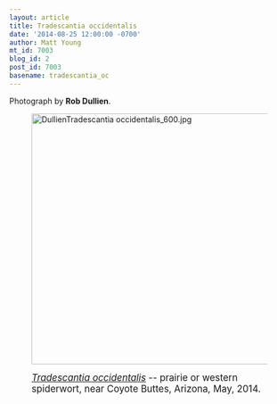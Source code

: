 ```yaml
---
layout: article
title: Tradescantia occidentalis
date: '2014-08-25 12:00:00 -0700'
author: Matt Young
mt_id: 7003
blog_id: 2
post_id: 7003
basename: tradescantia_oc
---
```

Photograph by **Rob Dullien**. 

<figure>
<img src="/PT/uploads/2014/DullienTradescantia%20occidentalis_600.jpg" alt="DullienTradescantia occidentalis_600.jpg" width="600" height="450" />
<figcaption markdown="span">

<big>[_Tradescantia occidentalis_](http://www.wildflower.org/plants/result.php?id_plant=TROC) -- prairie or western spiderwort, near Coyote Buttes, Arizona, May, 2014.</big>


</figcaption>
</figure>
